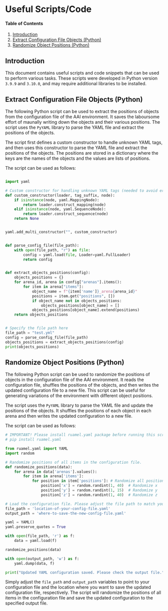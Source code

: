 # Useful Scripts/Code

#### Table of Contents

1. [Introduction](#introduction)
2. [Extract Configuration File Objects (Python)](#extract-configuration-file-objects-python)
3. [Randomize Object Positions (Python)](#randomize-object-positions-python)

## Introduction

This document contains useful scripts and code snippets that can be used to perform various tasks. These scripts were developed in Python version `3.9.9` and `3.10.0`, and may require additional libraries to be installed.

## Extract Configuration File Objects (Python)

The following Python script can be used to extract the positions of objects from the configuration file of the AAI environment. It saves the laboursome effort of maunally writing down the objects and their various positions. The script uses the `PyYAML` library to parse the YAML file and extract the positions of the objects. 

The script first defines a custom constructor to handle unknown YAML tags, and then uses this constructor to parse the YAML file and extract the positions of the objects. The positions are stored in a dictionary where the keys are the names of the objects and the values are lists of positions. 

The script can be used as follows:

```python

import yaml

# Custom constructor for handling unknown YAML tags (needed to avoid errors when loading the YAML file for AAI)
def custom_constructor(loader, tag_suffix, node):
    if isinstance(node, yaml.MappingNode):
        return loader.construct_mapping(node)
    elif isinstance(node, yaml.SequenceNode):
        return loader.construct_sequence(node)
    return None


yaml.add_multi_constructor("", custom_constructor)


def parse_config_file(file_path):
    with open(file_path, "r") as file:
        config = yaml.load(file, Loader=yaml.FullLoader)
        return config


def extract_objects_positions(config):
    objects_positions = {}
    for arena_id, arena in config["arenas"].items():
        for item in arena["items"]:
            object_name = f"{item['name']}_arena{arena_id}"
            positions = item.get("positions", [])
            if object_name not in objects_positions:
                objects_positions[object_name] = []
            objects_positions[object_name].extend(positions)
    return objects_positions


# Specify the file path here
file_path = "test.yml"
config = parse_config_file(file_path)
objects_positions = extract_objects_positions(config)
print(objects_positions)
```

## Randomize Object Positions (Python)

The following Python script can be used to randomize the positions of objects in the configuration file of the AAI environment. It reads the configuration file, shuffles the positions of the objects, and then writes the updated configuration file to a new file. This script can be useful for generating variations of the environment with different object positions.

The script uses the `PyYAML` library to parse the YAML file and update the positions of the objects. It shuffles the positions of each object in each arena and then writes the updated configuration to a new file.

The script can be used as follows:

```python
# IMPORTANT! Please install ruamel.yaml package before running this script. You can do so by running the following command:
# pip install ruamel.yaml

from ruamel.yaml import YAML
import random

# Randomize positions of all items in the configuration file.
def randomize_positions(data):
    for arena in data['arenas'].values():
        for item in arena['items']:
            for position in item['positions']: # Randomize all positions, or just the axis you'd like within the boundary of the arena.
                position['x'] = random.randint(1, 40)  # Randomize x
                position['y'] = random.randint(1, 15)  # Randomize y
                position['z'] = random.randint(1, 40)  # Randomize z

# Load the configuration file. Please adjust the file path to match your configuration file.
file_path = 'location-of-your-config-file.yaml'
output_path = 'where-to-save-the-new-config-file.yaml'

yaml = YAML()
yaml.preserve_quotes = True

with open(file_path, 'r') as f:
    data = yaml.load(f)

randomize_positions(data)

with open(output_path, 'w') as f:
    yaml.dump(data, f)

print("Updated YAML configuration saved. Please check the output file.")
```

Simply adjust the `file_path` and `output_path` variables to point to your configuration file and the location where you want to save the updated configuration file, respectively. The script will randomize the positions of all items in the configuration file and save the updated configuration to the specified output file.

